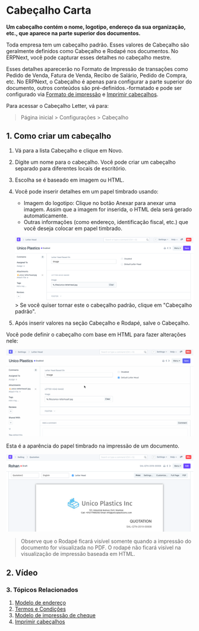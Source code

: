 # Cabeçalho Carta



**Um cabeçalho contém o nome, logotipo, endereço da sua organização, etc., que aparece na parte superior dos documentos.**


Toda empresa tem um cabeçalho padrão. Esses valores de Cabeçalho são geralmente definidos como Cabeçalho e Rodapé nos documentos. No ERPNext, você pode capturar esses detalhes no cabeçalho mestre.


Esses detalhes aparecerão no Formato de Impressão de transações como Pedido de Venda, Fatura de Venda, Recibo de Salário, Pedido de Compra, etc. No ERPNext, o Cabeçalho é apenas para configurar a parte superior do documento, outros conteúdos são pré-definidos.-formatado e pode ser configurado via [Formato de impressão](/docs/pt/setting-up/print/print-format) e [Imprimir cabeçalhos](/docs/pt/setting-up/print/print-headings).


Para acessar o Cabeçalho Letter, vá para:
> Página inicial > Configurações > Cabeçalho


## 1. Como criar um cabeçalho


1. Vá para a lista Cabeçalho e clique em Novo.
2. Digite um nome para o cabeçalho. Você pode criar um cabeçalho separado para diferentes locais de escritório.
3. Escolha se é baseado em imagem ou HTML.
4. Você pode inserir detalhes em um papel timbrado usando:


	* Imagem do logotipo: Clique no botão Anexar para anexar uma imagem. Assim que a imagem for inserida, o HTML dela será gerado automaticamente.
	* Outras informações (como endereço, identificação fiscal, etc.) que você deseja colocar em papel timbrado.
	
	
	![Print Heading](/files/letter-head.png)> Se você quiser tornar este o cabeçalho padrão, clique em "Cabeçalho padrão".
5. Após inserir valores na seção Cabeçalho e Rodapé, salve o Cabeçalho.


Você pode definir o cabeçalho com base em HTML para fazer alterações nele:


![Cabeçalho baseado em](/files/letter-head-based-on.gif)


Esta é a aparência do papel timbrado na impressão de um documento.


![Print Heading](/files/letter-head-1.png)


> Observe que o Rodapé ficará visível somente quando a impressão do documento for visualizada no PDF. O rodapé não ficará visível na visualização de impressão baseada em HTML.


## 2. Vídeo






### 3. Tópicos Relacionados


1. [Modelo de endereço](/docs/pt/setting-up/print/address-template)
2. [Termos e Condições](/docs/pt/setting-up/print/terms-and-conditions)
3. [Modelo de impressão de cheque](/docs/pt/setting-up/print/cheque-print-template)
4. [Imprimir cabeçalhos](/docs/pt/setting-up/print/print-headings)



